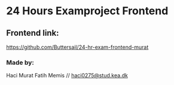 # 24 Hours Examproject Frontend

## Frontend link:
https://github.com/Buttersail/24-hr-exam-frontend-murat

### Made by:
Haci Murat Fatih Memis // haci0275@stud.kea.dk
